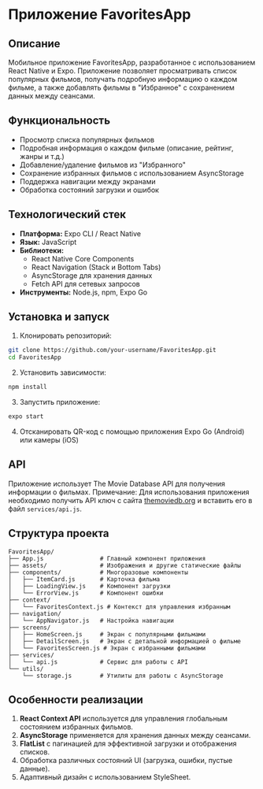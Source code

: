 # Приложение FavoritesApp

## Описание

Мобильное приложение FavoritesApp, разработанное с использованием React Native и Expo. Приложение позволяет просматривать список популярных фильмов, получать подробную информацию о каждом фильме, а также добавлять фильмы в "Избранное" с сохранением данных между сеансами.

## Функциональность

- Просмотр списка популярных фильмов
- Подробная информация о каждом фильме (описание, рейтинг, жанры и т.д.)
- Добавление/удаление фильмов из "Избранного"
- Сохранение избранных фильмов с использованием AsyncStorage
- Поддержка навигации между экранами
- Обработка состояний загрузки и ошибок

## Технологический стек

- **Платформа:** Expo CLI / React Native
- **Язык:** JavaScript
- **Библиотеки:**
  - React Native Core Components
  - React Navigation (Stack и Bottom Tabs)
  - AsyncStorage для хранения данных
  - Fetch API для сетевых запросов
- **Инструменты:** Node.js, npm, Expo Go

## Установка и запуск

1. Клонировать репозиторий:
```bash
git clone https://github.com/your-username/FavoritesApp.git
cd FavoritesApp
```

2. Установить зависимости:
```bash
npm install
```

3. Запустить приложение:
```bash
expo start
```

4. Отсканировать QR-код с помощью приложения Expo Go (Android) или камеры (iOS)

## API

Приложение использует The Movie Database API для получения информации о фильмах.
Примечание: Для использования приложения необходимо получить API ключ с сайта [themoviedb.org](https://www.themoviedb.org/documentation/api) и вставить его в файл `services/api.js`.

## Структура проекта

```
FavoritesApp/
├── App.js                # Главный компонент приложения
├── assets/               # Изображения и другие статические файлы
├── components/           # Многоразовые компоненты
│   ├── ItemCard.js       # Карточка фильма
│   ├── LoadingView.js    # Компонент загрузки
│   └── ErrorView.js      # Компонент ошибки
├── context/
│   └── FavoritesContext.js # Контекст для управления избранным
├── navigation/
│   └── AppNavigator.js   # Настройка навигации
├── screens/
│   ├── HomeScreen.js     # Экран с популярными фильмами
│   ├── DetailScreen.js   # Экран с детальной информацией о фильме
│   └── FavoritesScreen.js # Экран с избранными фильмами
├── services/
│   └── api.js            # Сервис для работы с API
└── utils/
    └── storage.js        # Утилиты для работы с AsyncStorage
```

## Особенности реализации

1. **React Context API** используется для управления глобальным состоянием избранных фильмов.
2. **AsyncStorage** применяется для хранения данных между сеансами.
3. **FlatList** с пагинацией для эффективной загрузки и отображения списков.
4. Обработка различных состояний UI (загрузка, ошибки, пустые данные).
5. Адаптивный дизайн с использованием StyleSheet.
